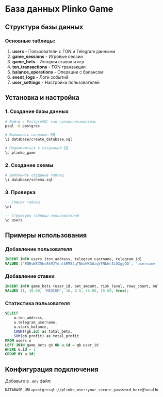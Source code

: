 # База данных Plinko Game

## Структура базы данных

### Основные таблицы:

1. **users** - Пользователи с TON и Telegram данными
2. **game_sessions** - Игровые сессии 
3. **game_bets** - История ставок и игр
4. **ton_transactions** - TON транзакции
5. **balance_operations** - Операции с балансом
6. **event_logs** - Логи событий
7. **user_settings** - Настройки пользователей

## Установка и настройка

### 1. Создание базы данных
```bash
# Войти в PostgreSQL как суперпользователь
psql -U postgres

# Выполнить создание БД
\i database/create_database.sql

# Подключиться к созданной БД
\c plinko_game
```

### 2. Создание схемы
```bash
# Выполнить создание таблиц
\i database/schema.sql
```

### 3. Проверка
```sql
-- Список таблиц
\dt

-- Структура таблицы пользователей
\d users
```

## Примеры использования

### Добавление пользователя
```sql
INSERT INTO users (ton_address, telegram_username, telegram_id) 
VALUES ('EQBvW8Z5huBkMJYdnfAEM5JqTNkuWX3diqYENkWsIL0XggGG', 'username', 123456789);
```

### Добавление ставки
```sql
INSERT INTO game_bets (user_id, bet_amount, risk_level, rows_count, multiplier, payout, profit, is_win)
VALUES (1, 10.00, 'MEDIUM', 16, 2.5, 25.00, 15.00, true);
```

### Статистика пользователя
```sql
SELECT 
    u.ton_address,
    u.telegram_username,
    u.stars_balance,
    COUNT(gb.id) as total_bets,
    SUM(gb.profit) as total_profit
FROM users u
LEFT JOIN game_bets gb ON u.id = gb.user_id
WHERE u.id = 1
GROUP BY u.id;
```

## Конфигурация подключения

Добавьте в `.env` файл:
```
DATABASE_URL=postgresql://plinko_user:your_secure_password_here@localhost:5432/plinko_game
```